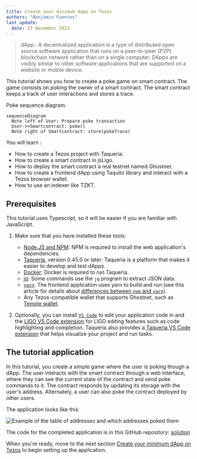 ```yaml
---
title: Create your minimum dapp on Tezos
authors: "Benjamin Fuentes"
last_update:
  date: 27 November 2023
---
```


> dApp : A decentralized application is a type of distributed open source software application that runs on a peer-to-peer (P2P) blockchain network rather than on a single computer. DApps are visibly similar to other software applications that are supported on a website or mobile device.

This tutorial shows you how to create a poke game on smart contract.
The game consists on poking the owner of a smart contract. The smart contract keeps a track of user interactions and stores a trace.

Poke sequence diagram.

```mermaid
sequenceDiagram
  Note left of User: Prepare poke transaction
  User->>Smartcontract: poke()
  Note right of Smartcontract: store(pokeTrace)
```

You will learn :

- How to create a Tezos project with Taqueria.
- How to create a smart contract in jsLigo.
- How to deploy the smart contract a real testnet named Ghostnet.
- How to create a frontend dApp using Taquito library and interact with a Tezos browser wallet.
- How to use an indexer like TZKT.

## Prerequisites

This tutorial uses Typescript, so it will be easier if you are familiar with JavaScript.

1. Make sure that you have installed these tools:

   - [Node.JS and NPM](https://nodejs.org/en/download/): NPM is required to install the web application's dependencies.
   - [Taqueria](https://taqueria.io/), version 0.45.0 or later: Taqueria is a platform that makes it easier to develop and test dApps.
   - [Docker](https://docs.docker.com/engine/install/): Docker is required to run Taqueria.
   - [jq](https://stedolan.github.io/jq/download/): Some commands use the `jq` program to extract JSON data.
   - [`yarn`](https://yarnpkg.com/): The frontend application uses yarn to build and run (see this article for details about [differences between `npm` and `yarn`](https://www.geeksforgeeks.org/difference-between-npm-and-yarn/)).
   - Any Tezos-compatible wallet that supports Ghostnet, such as [Temple wallet](https://templewallet.com/).

2. Optionally, you can install [`VS Code`](https://code.visualstudio.com/download) to edit your application code in and the [LIGO VS Code extension](https://marketplace.visualstudio.com/items?itemName=ligolang-publish.ligo-vscode) for LIGO editing features such as code highlighting and completion.
   Taqueria also provides a [Taqueria VS Code extension](https://marketplace.visualstudio.com/items?itemName=ecadlabs.taqueria-vscode) that helps visualize your project and run tasks.

## The tutorial application

In this tutorial, you create a simple game where the user is poking though a dApp. The user interacts with the smart contract through a web interface, where they can see the current state of the contract and send poke commands to it. The contract responds by updating its storage with the user's address. Alternately, a user can also poke the contract deployed by other users.

The application looks like this:

![Example of the table of addresses and which addresses poked them](/img/tutorials/dapp-table.png)

The code for the completed application is in this GitHub repository: [solution](https://github.com/marigold-dev/training-dapp-1/tree/main/solution)

When you're ready, move to the next section [Create your minimum dApp on Tezos](./dapp/part-1) to begin setting up the application.
